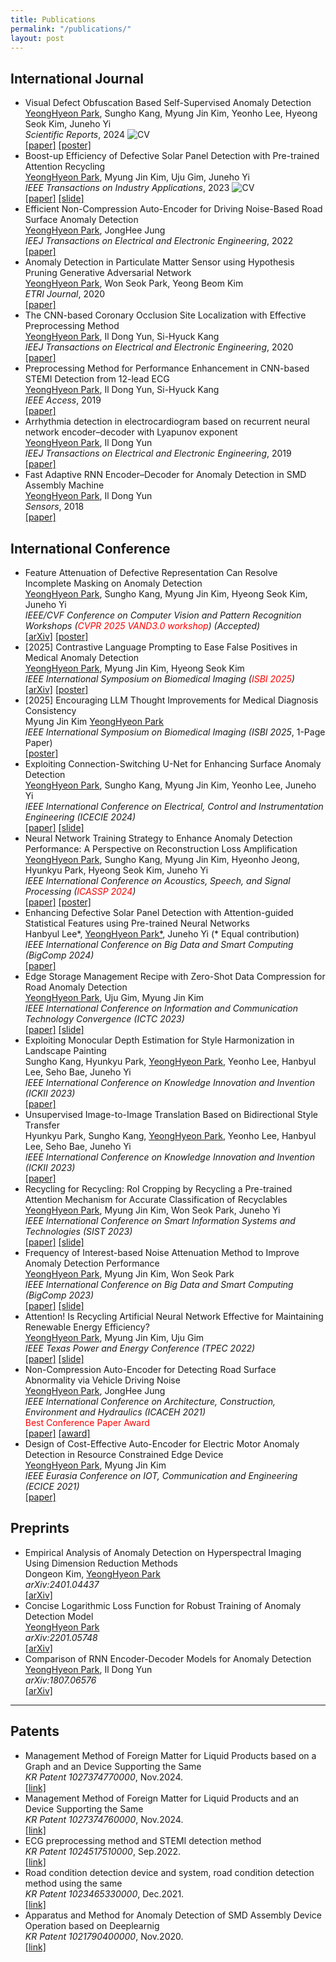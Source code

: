 ```yaml
---
title: Publications
permalink: "/publications/"
layout: post
---
```


## International Journal
+ Visual Defect Obfuscation Based Self-Supervised Anomaly Detection  
    <ins>YeongHyeon Park</ins>, Sungho Kang, Myung Jin Kim, Yeonho Lee, Hyeong Seok Kim, Juneho Yi  
    *Scientific Reports*, 2024 <img src="https://img.shields.io/badge/Q1-%23E34F26.svg?style=for-the-badge&logoColor=white" alt="CV">  
    [[paper]](https://www.nature.com/articles/s41598-024-69698-5) [[poster]](https://yeonghyeon.github.io/pdfs/SciRep2024_Park-EAR.pdf)  
+ Boost-up Efficiency of Defective Solar Panel Detection with Pre-trained Attention Recycling  
    <ins>YeongHyeon Park</ins>, Myung Jin Kim, Uju Gim, Juneho Yi  
    *IEEE Transactions on Industry Applications*, 2023 <img src="https://img.shields.io/badge/Q1-%23E34F26.svg?style=for-the-badge&logoColor=white" alt="CV">  
    [[paper]](https://ieeexplore.ieee.org/document/10065567) [[slide]](https://yeonghyeon.github.io/pdfs/TIA2023_Park-Solar.pdf)  
+ Efficient Non-Compression Auto-Encoder for Driving Noise-Based Road Surface Anomaly Detection  
    <ins>YeongHyeon Park</ins>, JongHee Jung  
    *IEEJ Transactions on Electrical and Electronic Engineering*, 2022  
    [[paper]](https://doi.org/10.1002/tee.23672)  
+ Anomaly Detection in Particulate Matter Sensor using Hypothesis Pruning Generative Adversarial Network  
    <ins>YeongHyeon Park</ins>, Won Seok Park, Yeong Beom Kim  
    *ETRI Journal*, 2020  
    [[paper]](https://onlinelibrary.wiley.com/doi/full/10.4218/etrij.2020-0052)  
+ The CNN-based Coronary Occlusion Site Localization with Effective Preprocessing Method  
    <ins>YeongHyeon Park</ins>, Il Dong Yun, Si-Hyuck Kang  
    *IEEJ Transactions on Electrical and Electronic Engineering*, 2020  
    [[paper]](https://onlinelibrary.wiley.com/doi/abs/10.1002/tee.23225)  
+ Preprocessing Method for Performance Enhancement in CNN-based STEMI Detection from 12-lead ECG  
    <ins>YeongHyeon Park</ins>, Il Dong Yun, Si-Hyuck Kang  
    *IEEE Access*, 2019  
    [[paper]](https://ieeexplore.ieee.org/abstract/document/8771175)  
+ Arrhythmia detection in electrocardiogram based on recurrent neural network encoder–decoder with Lyapunov exponent  
    <ins>YeongHyeon Park</ins>, Il Dong Yun   
    *IEEJ Transactions on Electrical and Electronic Engineering*, 2019  
    [[paper]](https://onlinelibrary.wiley.com/doi/abs/10.1002/tee.22927)  
+ Fast Adaptive RNN Encoder–Decoder for Anomaly Detection in SMD Assembly Machine  
    <ins>YeongHyeon Park</ins>, Il Dong Yun  
    *Sensors*, 2018  
    [[paper]](https://www.mdpi.com/1424-8220/18/10/3573)  
  
## International Conference
+ Feature Attenuation of Defective Representation Can Resolve Incomplete Masking on Anomaly Detection  
    <ins>YeongHyeon Park</ins>, Sungho Kang, Myung Jin Kim, Hyeong Seok Kim, Juneho Yi  
    *IEEE/CVF Conference on Computer Vision and Pattern Recognition Workshops (<span style="color:red">CVPR 2025 VAND3.0 workshop</span>)* _(Accepted)_   
    [[arXiv]](https://arxiv.org/abs/2407.04597) [[poster]](https://yeonghyeon.github.io/pdfs/CVPRW2025_Park-FADeR.pdf)  
+ [2025] Contrastive Language Prompting to Ease False Positives in Medical Anomaly Detection  
    <ins>YeongHyeon Park</ins>, Myung Jin Kim, Hyeong Seok Kim  
    *IEEE International Symposium on Biomedical Imaging (<span style="color:red">ISBI 2025</span>)*  
    [[arXiv]](https://arxiv.org/abs/2411.07546v2) [[poster]](https://yeonghyeon.github.io/pdfs/ISBI2025_Park-CLAP.pdf)  
+ [2025] Encouraging LLM Thought Improvements for Medical Diagnosis Consistency  
    Myung Jin Kim <ins>YeongHyeon Park</ins>  
    *IEEE International Symposium on Biomedical Imaging (ISBI 2025*, 1-Page Paper)  
    [[poster]](https://yeonghyeon.github.io/pdfs/ISBI2025_Kim-LLM.pdf)  
+ Exploiting Connection-Switching U-Net for Enhancing Surface Anomaly Detection  
    <ins>YeongHyeon Park</ins>, Sungho Kang, Myung Jin Kim, Yeonho Lee, Juneho Yi  
    *IEEE International Conference on Electrical, Control and Instrumentation Engineering (ICECIE 2024)*  
    [[paper]](https://ieeexplore.ieee.org/document/10815658) [[slide]](https://yeonghyeon.github.io/pdfs/ICECIE2024_Park-CSUNet.pdf)  
+ Neural Network Training Strategy to Enhance Anomaly Detection Performance: A Perspective on Reconstruction Loss Amplification  
    <ins>YeongHyeon Park</ins>, Sungho Kang, Myung Jin Kim, Hyeonho Jeong, Hyunkyu Park, Hyeong Seok Kim, Juneho Yi  
    *IEEE International Conference on Acoustics, Speech, and Signal Processing (<span style="color:red">ICASSP 2024</span>)*  
    [[paper]](https://ieeexplore.ieee.org/document/10446942) [[poster]](https://yeonghyeon.github.io/pdfs/ICASSP2024_Park-LAMP.pdf)  
+ Enhancing Defective Solar Panel Detection with Attention-guided Statistical Features using Pre-trained Neural Networks  
    Hanbyul Lee\*, <ins>YeongHyeon Park\*</ins>, Juneho Yi (* Equal contribution)   
    *IEEE International Conference on Big Data and Smart Computing (BigComp 2024)*  
    [[paper]](https://ieeexplore.ieee.org/abstract/document/10488244)  
+ Edge Storage Management Recipe with Zero-Shot Data Compression for Road Anomaly Detection  
    <ins>YeongHyeon Park</ins>, Uju Gim, Myung Jin Kim  
    *IEEE International Conference on Information and Communication Technology Convergence (ICTC 2023)*  
    [[paper]](https://ieeexplore.ieee.org/abstract/document/10393463) [[slide]](https://yeonghyeon.github.io/pdfs/ICTC2023_Park-Edge.pdf)  
+ Exploiting Monocular Depth Estimation for Style Harmonization in Landscape Painting  
    Sungho Kang, Hyunkyu Park, <ins>YeongHyeon Park</ins>, Yeonho Lee, Hanbyul Lee, Seho Bae, Juneho Yi  
    *IEEE International Conference on Knowledge Innovation and Invention (ICKII 2023)*  
    [[paper]](https://ieeexplore.ieee.org/document/10332789)  
+ Unsupervised Image-to-Image Translation Based on Bidirectional Style Transfer  
    Hyunkyu Park, Sungho Kang, <ins>YeongHyeon Park</ins>, Yeonho Lee, Hanbyul Lee, Seho Bae, Juneho Yi  
    *IEEE International Conference on Knowledge Innovation and Invention (ICKII 2023)*  
    [[paper]](https://ieeexplore.ieee.org/document/10332712)  
+ Recycling for Recycling: RoI Cropping by Recycling a Pre-trained Attention Mechanism for Accurate Classification of Recyclables  
    <ins>YeongHyeon Park</ins>, Myung Jin Kim, Won Seok Park, Juneho Yi  
    *IEEE International Conference on Smart Information Systems and Technologies (SIST 2023)*  
    [[paper]](https://ieeexplore.ieee.org/document/10223525) [[slide]](https://yeonghyeon.github.io/pdfs/SIST2023_Park-Recycle.pdf)  
+ Frequency of Interest-based Noise Attenuation Method to Improve Anomaly Detection Performance  
    <ins>YeongHyeon Park</ins>, Myung Jin Kim, Won Seok Park  
    *IEEE International Conference on Big Data and Smart Computing (BigComp 2023)*  
    [[paper]](https://ieeexplore.ieee.org/document/10066697) [[slide]](https://yeonghyeon.github.io/pdfs/BigComp2024_Park-Frequency.pdf)  
+ Attention! Is Recycling Artificial Neural Network Effective for Maintaining Renewable Energy Efficiency?  
    <ins>YeongHyeon Park</ins>, Myung Jin Kim, Uju Gim  
    *IEEE Texas Power and Energy Conference (TPEC 2022)*  
    [[paper]](https://ieeexplore.ieee.org/document/9750784) [[slide]](https://yeonghyeon.github.io/pdfs/TPEC2022_Park-Attention.pdf)  
+ Non-Compression Auto-Encoder for Detecting Road Surface Abnormality via Vehicle Driving Noise  
    <ins>YeongHyeon Park</ins>, JongHee Jung  
    *IEEE International Conference on Architecture, Construction, Environment and Hydraulics (ICACEH 2021)*  
    <span style="color:red">Best Conference Paper Award</span>  
    [[paper]](https://ieeexplore.ieee.org/document/9768853) [[award]](https://yeonghyeon.github.io/pdfs/ICACEH2021_X210031.pdf)  
+ Design of Cost-Effective Auto-Encoder for Electric Motor Anomaly Detection in Resource Constrained Edge Device  
    <ins>YeongHyeon Park</ins>, Myung Jin Kim  
    *IEEE Eurasia Conference on IOT, Communication and Engineering (ECICE 2021)*  
    [[paper]](https://ieeexplore.ieee.org/document/9645739)  

## Preprints
+ Empirical Analysis of Anomaly Detection on Hyperspectral Imaging Using Dimension Reduction Methods  
    Dongeon Kim, <ins>YeongHyeon Park</ins>  
    *arXiv:2401.04437*  
    [[arXiv]](https://arxiv.org/abs/2401.04437)  
+ Concise Logarithmic Loss Function for Robust Training of Anomaly Detection Model  
    <ins>YeongHyeon Park</ins>  
    *arXiv:2201.05748*  
    [[arXiv]](https://arxiv.org/abs/2201.05748)  
+ Comparison of RNN Encoder-Decoder Models for Anomaly Detection  
    <ins>YeongHyeon Park</ins>, Il Dong Yun  
    *arXiv:1807.06576*  
    [[arXiv]](https://arxiv.org/abs/1807.06576)  

-----

## Patents
+ Management Method of Foreign Matter for Liquid Products based on a Graph and an Device Supporting the Same  
    *KR Patent 1027374770000*, Nov.2024.  
    [[link]](https://doi.org/10.8080/1020230067683)  
+ Management Method of Foreign Matter for Liquid Products and an Device Supporting the Same  
    *KR Patent 1027374760000*, Nov.2024.  
    [[link]](https://doi.org/10.8080/1020230067682)   
+ ECG preprocessing method and STEMI detection method  
    *KR Patent 1024517510000*, Sep.2022.  
    [[link]](https://doi.org/10.8080/1020200025038)  
+ Road condition detection device and system, road condition detection method using the same  
    *KR Patent 1023465330000*, Dec.2021.  
    [[link]](https://doi.org/10.8080/1020200057140)  
+ Apparatus and Method for Anomaly Detection of SMD Assembly Device Operation based on Deeplearnig  
    *KR Patent 1021790400000*, Nov.2020.  
    [[link]](https://doi.org/10.8080/1020180128383)